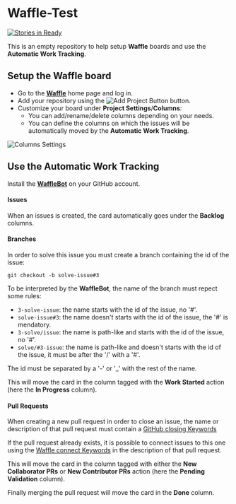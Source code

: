 # Waffle-Test
[![Stories in Ready](https://badge.waffle.io/Kerma0/waffle-automatic.svg?label=ready&title=Ready)](http://waffle.io/Kerma0/waffle-automatic)

This is an empty repository to help setup __Waffle__ boards and use the __Automatic Work Tracking__.

## Setup the Waffle board

* Go to the [__Waffle__][1] home page and log in.
* Add your repository using the ![Add Project Button][2] button.
* Customize your board under __Project Settings__/__Columns__:
  - You can add/rename/delete columns depending on your needs.
  - You can define the columns on which the issues will be automatically moved by the __Automatic Work Tracking__.

![Columns Settings][3]

## Use the Automatic Work Tracking

Install the [__WaffleBot__][4] on your GitHub account.

#### Issues

When an issues is created, the card automatically goes under the __Backlog__ columns.

#### Branches

In order to solve this issue you must create a branch containing the id of the issue:
```
git checkout -b solve-issue#3
```
To be interpreted by the __WaffleBot__, the name of the branch must repect some rules:
* `3-solve-issue`: the name starts with the id of the issue, no '#'.
* `solve-issue#3`: the name doesn't starts with the id of the issue, the '#' is mendatory.
* `3-solve/issue`: the name is path-like and starts with the id of the issue, no '#'.
* `solve/#3-issue`: the name is path-like and doesn't starts with the id of the issue, it must be after the '/' with a '#'.

The id must be separated by a '-' or '_' with the rest of the name.

This will move the card in the column tagged with the __Work Started__ action (here the __In Progress__ column).

#### Pull Requests

When creating a new pull request in order to close an issue, the name or description of that pull request must contain a [GitHub closing Keywords][5]

If the pull request already exists, it is possible to connect issues to this one using the [Waffle connect Keywords][6] in the description of that pull request.

This will move the card in the column tagged with either the __New Collaborator PRs__ or __New Contributor PRs__ action (here the __Pending Validation__ column).

Finally merging the pull request will move the card in the __Done__ column.

[1]: https://waffle.io/
[2]: http://nsa38.casimages.com/img/2016/09/28/160928054757492263.png
[3]: http://nsa38.casimages.com/img/2016/09/28/160928053259714396.png
[4]: https://github.com/integration/wafflebot
[5]: https://help.github.com/articles/closing-issues-via-commit-messages/#keywords-for-closing-issues
[6]: https://github.com/waffleio/waffle.io/wiki/FAQs#prs-connect-keywords
